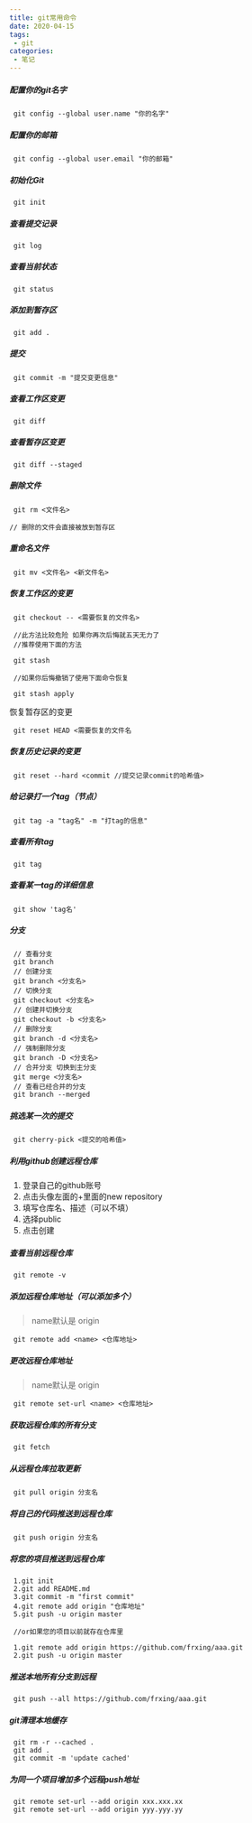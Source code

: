 ```yaml
---
title: git常用命令
date: 2020-04-15
tags:
 - git
categories: 
 - 笔记
---
```


##### 配置你的git名字

```git
 git config --global user.name "你的名字"
```

##### 配置你的邮箱

```git
 git config --global user.email "你的邮箱"
```

##### 初始化Git

```git
 git init
```

##### 查看提交记录

```git
 git log
```

##### 查看当前状态

```git
 git status
```

##### 添加到暂存区

```git
 git add .
```

##### 提交

```git
 git commit -m "提交变更信息"
```

##### 查看工作区变更

```git
 git diff
```

##### 查看暂存区变更

```git
 git diff --staged
```

##### 删除文件

```git
 git rm <文件名>

// 删除的文件会直接被放到暂存区
```

##### 重命名文件

```git
 git mv <文件名> <新文件名>
```

##### 恢复工作区的变更

```git
 git checkout -- <需要恢复的文件名>

 //此方法比较危险 如果你再次后悔就五天无力了   
 //推荐使用下面的方法

 git stash

 //如果你后悔撤销了使用下面命令恢复

 git stash apply
```

 恢复暂存区的变更

```git
 git reset HEAD <需要恢复的文件名
```

##### 恢复历史记录的变更

```git
 git reset --hard <commit //提交记录commit的哈希值>
```

##### 给记录打一个tag（节点）

```git
 git tag -a "tag名" -m "打tag的信息"
```

##### 查看所有tag

```git
 git tag
```

##### 查看某一tag的详细信息

```git
 git show 'tag名'
```

##### 分支

```git
 // 查看分支
 git branch
 // 创建分支
 git branch <分支名>
 // 切换分支
 git checkout <分支名>
 // 创建并切换分支
 git checkout -b <分支名>
 // 删除分支
 git branch -d <分支名>
 // 强制删除分支
 git branch -D <分支名>
 // 合并分支 切换到主分支
 git merge <分支名>
 // 查看已经合并的分支
 git branch --merged
```

##### 挑选某一次的提交

```shell
 git cherry-pick <提交的哈希值>
```

##### 利用github创建远程仓库

 1. 登录自己的github账号
 2. 点击头像左面的+里面的new repository
 3. 填写仓库名、描述（可以不填）
 4. 选择public
 5. 点击创建

##### 查看当前远程仓库

```git
 git remote -v
```

##### 添加远程仓库地址（可以添加多个）

>name默认是 origin

```git
 git remote add <name> <仓库地址>
```

##### 更改远程仓库地址

>name默认是 origin

```git
 git remote set-url <name> <仓库地址>
```

##### 获取远程仓库的所有分支

```git
 git fetch 
```

##### 从远程仓库拉取更新

```git
 git pull origin 分支名
```

##### 将自己的代码推送到远程仓库

```git
 git push origin 分支名
```

##### 将您的项目推送到远程仓库

```git
 1.git init
 2.git add README.md
 3.git commit -m "first commit"
 4.git remote add origin "仓库地址"
 5.git push -u origin master

 //or如果您的项目以前就存在仓库里

 1.git remote add origin https://github.com/frxing/aaa.git
 2.git push -u origin master
```

##### 推送本地所有分支到远程

```git
 git push --all https://github.com/frxing/aaa.git
```

##### git清理本地缓存

```git
 git rm -r --cached .
 git add .
 git commit -m 'update cached'
```

##### 为同一个项目增加多个远程push地址

```git
 git remote set-url --add origin xxx.xxx.xx
 git remote set-url --add origin yyy.yyy.yy
```